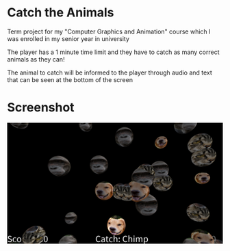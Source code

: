 # Catch the Animals  
Term project for my "Computer Graphics and Animation" course which I was enrolled in my senior year in university  
  
The player has a 1 minute time limit and they have to catch as many correct animals as they can!  
  
The animal to catch will be informed to the player through audio and text that can be seen at the bottom of the screen  

# Screenshot
![Screenshot](https://github.com/Eren4/Catch-The-Animals/raw/main//screenshot.png)